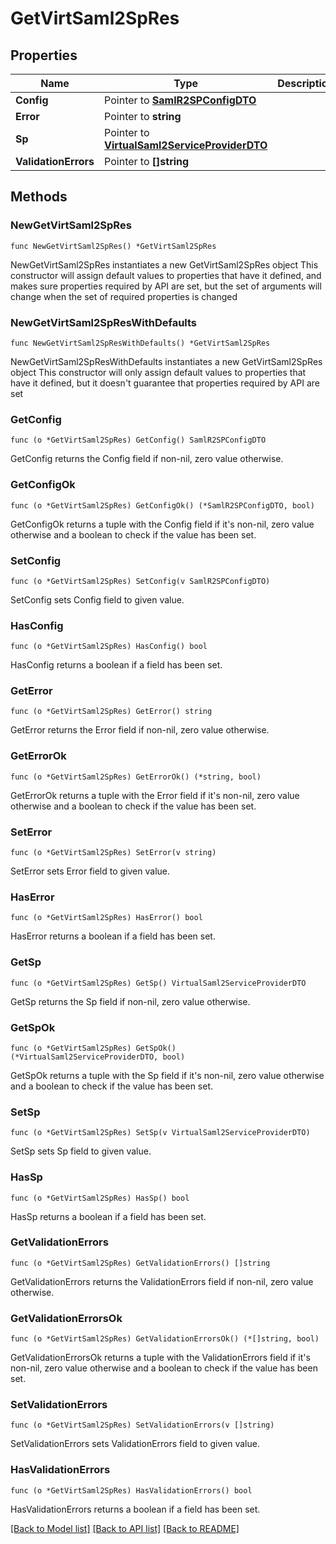 # GetVirtSaml2SpRes

## Properties

Name | Type | Description | Notes
------------ | ------------- | ------------- | -------------
**Config** | Pointer to [**SamlR2SPConfigDTO**](SamlR2SPConfigDTO.md) |  | [optional] 
**Error** | Pointer to **string** |  | [optional] 
**Sp** | Pointer to [**VirtualSaml2ServiceProviderDTO**](VirtualSaml2ServiceProviderDTO.md) |  | [optional] 
**ValidationErrors** | Pointer to **[]string** |  | [optional] 

## Methods

### NewGetVirtSaml2SpRes

`func NewGetVirtSaml2SpRes() *GetVirtSaml2SpRes`

NewGetVirtSaml2SpRes instantiates a new GetVirtSaml2SpRes object
This constructor will assign default values to properties that have it defined,
and makes sure properties required by API are set, but the set of arguments
will change when the set of required properties is changed

### NewGetVirtSaml2SpResWithDefaults

`func NewGetVirtSaml2SpResWithDefaults() *GetVirtSaml2SpRes`

NewGetVirtSaml2SpResWithDefaults instantiates a new GetVirtSaml2SpRes object
This constructor will only assign default values to properties that have it defined,
but it doesn't guarantee that properties required by API are set

### GetConfig

`func (o *GetVirtSaml2SpRes) GetConfig() SamlR2SPConfigDTO`

GetConfig returns the Config field if non-nil, zero value otherwise.

### GetConfigOk

`func (o *GetVirtSaml2SpRes) GetConfigOk() (*SamlR2SPConfigDTO, bool)`

GetConfigOk returns a tuple with the Config field if it's non-nil, zero value otherwise
and a boolean to check if the value has been set.

### SetConfig

`func (o *GetVirtSaml2SpRes) SetConfig(v SamlR2SPConfigDTO)`

SetConfig sets Config field to given value.

### HasConfig

`func (o *GetVirtSaml2SpRes) HasConfig() bool`

HasConfig returns a boolean if a field has been set.

### GetError

`func (o *GetVirtSaml2SpRes) GetError() string`

GetError returns the Error field if non-nil, zero value otherwise.

### GetErrorOk

`func (o *GetVirtSaml2SpRes) GetErrorOk() (*string, bool)`

GetErrorOk returns a tuple with the Error field if it's non-nil, zero value otherwise
and a boolean to check if the value has been set.

### SetError

`func (o *GetVirtSaml2SpRes) SetError(v string)`

SetError sets Error field to given value.

### HasError

`func (o *GetVirtSaml2SpRes) HasError() bool`

HasError returns a boolean if a field has been set.

### GetSp

`func (o *GetVirtSaml2SpRes) GetSp() VirtualSaml2ServiceProviderDTO`

GetSp returns the Sp field if non-nil, zero value otherwise.

### GetSpOk

`func (o *GetVirtSaml2SpRes) GetSpOk() (*VirtualSaml2ServiceProviderDTO, bool)`

GetSpOk returns a tuple with the Sp field if it's non-nil, zero value otherwise
and a boolean to check if the value has been set.

### SetSp

`func (o *GetVirtSaml2SpRes) SetSp(v VirtualSaml2ServiceProviderDTO)`

SetSp sets Sp field to given value.

### HasSp

`func (o *GetVirtSaml2SpRes) HasSp() bool`

HasSp returns a boolean if a field has been set.

### GetValidationErrors

`func (o *GetVirtSaml2SpRes) GetValidationErrors() []string`

GetValidationErrors returns the ValidationErrors field if non-nil, zero value otherwise.

### GetValidationErrorsOk

`func (o *GetVirtSaml2SpRes) GetValidationErrorsOk() (*[]string, bool)`

GetValidationErrorsOk returns a tuple with the ValidationErrors field if it's non-nil, zero value otherwise
and a boolean to check if the value has been set.

### SetValidationErrors

`func (o *GetVirtSaml2SpRes) SetValidationErrors(v []string)`

SetValidationErrors sets ValidationErrors field to given value.

### HasValidationErrors

`func (o *GetVirtSaml2SpRes) HasValidationErrors() bool`

HasValidationErrors returns a boolean if a field has been set.


[[Back to Model list]](../README.md#documentation-for-models) [[Back to API list]](../README.md#documentation-for-api-endpoints) [[Back to README]](../README.md)


